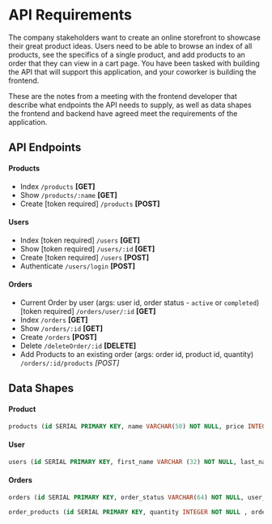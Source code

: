 # API Requirements
The company stakeholders want to create an online storefront to showcase their great product ideas. Users need to be able to browse an index of all products, see the specifics of a single product, and add products to an order that they can view in a cart page. You have been tasked with building the API that will support this application, and your coworker is building the frontend.

These are the notes from a meeting with the frontend developer that describe what endpoints the API needs to supply, as well as data shapes the frontend and backend have agreed meet the requirements of the application. 

## API Endpoints
#### Products
- Index ```/products``` **[GET]**
- Show ```/products/:name``` **[GET]**
- Create [token required] ```/products``` **[POST]**

#### Users
- Index [token required] ```/users``` **[GET]**
- Show [token required] ```/users/:id``` **[GET]**
- Create [token required] ```/users``` **[POST]**
- Authenticate ```/users/login``` **[POST]**

#### Orders
- Current Order by user (args: user id, order status - ```active``` or ```completed```)[token required] ```/orders/user/:id``` **[GET]**
- Index ```/orders``` **[GET]**
- Show ```/orders/:id``` **[GET]**
- Create ```/orders``` **[POST]**
- Delete ```/deleteOrder/:id``` **[DELETE]**
- Add Products to an existing order (args: order id, product id, quantity) ```/orders/:id/products``` *[POST]*

## Data Shapes
#### Product
```SQL
products (id SERIAL PRIMARY KEY, name VARCHAR(50) NOT NULL, price INTEGER NOT NULL)
```
#### User
```SQL
users (id SERIAL PRIMARY KEY, first_name VARCHAR (32) NOT NULL, last_name VARCHAR (32) NOT NULL, username VARCHAR(32) NOT NULL, password_digest VARCHAR (255) NOT NULL)
```

#### Orders
```SQL
orders (id SERIAL PRIMARY KEY, order_status VARCHAR(64) NOT NULL, user_id INTEGER NOT NULL REFERENCES users(id))/*foreign key to users table*/
```
```SQL
order_products (id SERIAL PRIMARY KEY, quantity INTEGER NOT NULL , order_id INTEGER NOT NULL REFERENCES orders(id) /*foreign key to orders table*/, product_id INTEGER NOT NULL REFERENCES products(id))/*foreign key to products table*/;
```